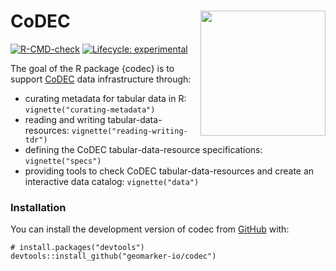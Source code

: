 # CoDEC <img src="man/figures/logo.svg" align="right" height="200" />

<!-- badges: start -->

[![R-CMD-check](https://github.com/geomarker-io/codec/actions/workflows/R-CMD-check.yaml/badge.svg)](https://github.com/geomarker-io/codec/actions/workflows/R-CMD-check.yaml)
[![Lifecycle:
experimental](https://img.shields.io/badge/lifecycle-experimental-orange.svg)](https://lifecycle.r-lib.org/articles/stages.html#experimental)
<!-- badges: end -->

The goal of the R package {codec} is to support [CoDEC](https://geomarker.io/codec) data
infrastructure through:

- curating metadata for tabular data in R:
  `vignette("curating-metadata")`
- reading and writing tabular-data-resources:
  `vignette("reading-writing-tdr")`
- defining the CoDEC tabular-data-resource specifications:
  `vignette("specs")`
- providing tools to check CoDEC tabular-data-resources and create an
  interactive data catalog: `vignette("data")`

### Installation

You can install the development version of codec from
[GitHub](https://github.com/) with:

    # install.packages("devtools")
    devtools::install_github("geomarker-io/codec")
